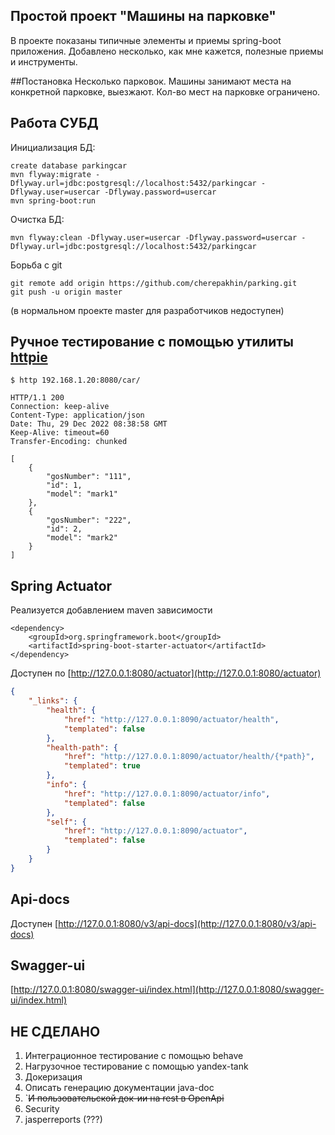## Простой проект "Машины на парковке"
В проекте показаны типичные элементы и приемы spring-boot приложения. Добавлено несколько, как мне кажется, полезные приемы и инструменты.

##Постановка
Несколько парковок. Машины занимают места на конкретной парковке, выезжают. Кол-во мест на парковке ограничено.

## Работа СУБД
Инициализация БД:
````shell
create database parkingcar 
mvn flyway:migrate -Dflyway.url=jdbc:postgresql://localhost:5432/parkingcar -Dflyway.user=usercar -Dflyway.password=usercar
mvn spring-boot:run
````
Очистка БД:
````shell
mvn flyway:clean -Dflyway.user=usercar -Dflyway.password=usercar -Dflyway.url=jdbc:postgresql://localhost:5432/parkingcar
````

Борьба с git
````shell
git remote add origin https://github.com/cherepakhin/parking.git
git push -u origin master
````
(в нормальном проекте master для разработчиков недоступен)

## Ручное тестирование с помощью утилиты [httpie](https://httpie.io/)
````shell
$ http 192.168.1.20:8080/car/

HTTP/1.1 200 
Connection: keep-alive
Content-Type: application/json
Date: Thu, 29 Dec 2022 08:38:58 GMT
Keep-Alive: timeout=60
Transfer-Encoding: chunked

[
    {
        "gosNumber": "111",
        "id": 1,
        "model": "mark1"
    },
    {
        "gosNumber": "222",
        "id": 2,
        "model": "mark2"
    }
]
````
## Spring Actuator
Реализуется добавлением maven зависимости
````
<dependency>
    <groupId>org.springframework.boot</groupId>
    <artifactId>spring-boot-starter-actuator</artifactId>
</dependency>

````
Доступен по [http://127.0.0.1:8080/actuator](http://127.0.0.1:8080/actuator)
````json
{
    "_links": {
        "health": {
            "href": "http://127.0.0.1:8090/actuator/health",
            "templated": false
        },
        "health-path": {
            "href": "http://127.0.0.1:8090/actuator/health/{*path}",
            "templated": true
        },
        "info": {
            "href": "http://127.0.0.1:8090/actuator/info",
            "templated": false
        },
        "self": {
            "href": "http://127.0.0.1:8090/actuator",
            "templated": false
        }
    }
}
````
## Api-docs
Доступен [http://127.0.0.1:8080/v3/api-docs](http://127.0.0.1:8080/v3/api-docs)
## Swagger-ui
[http://127.0.0.1:8080/swagger-ui/index.html](http://127.0.0.1:8080/swagger-ui/index.html)
## НЕ СДЕЛАНО
1. Интеграционное тестирование с помощью behave
2. Нагрузочное тестирование с помощью yandex-tank
3. Докеризация
4. Описать генерацию документации java-doc
5. `~~И пользовательской док-ии на rest в OpenApi~~
6. Security
7. jasperreports (???)
